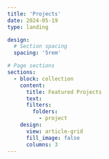 ```yaml
---
title: 'Projects'
date: 2024-05-19
type: landing

design:
  # Section spacing
  spacing: '5rem'

# Page sections
sections:
  - block: collection
    content:
      title: Featured Projects
      text: 
      filters:
        folders:
          - project
    design:
      view: article-grid
      fill_image: false
      columns: 3
---
```

